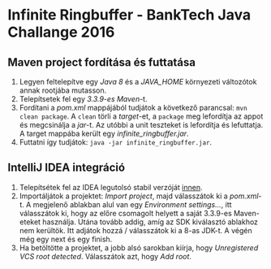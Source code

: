 # Infinite Ringbuffer - BankTech Java Challange 2016

## Maven project fordítása és futtatása

1. Legyen feltelepítve egy *Java 8* és a *JAVA_HOME* környezeti változótok annak rootjába mutasson.
2. Telepítsetek fel egy *3.3.9-es Maven*-t.
3. Fordítani a *pom.xml* mappájából tudjátok a következő parancsal: `mvn clean package`. A `clean` törli a *target*-et, a `package` meg lefordítja az appot és megcsinálja a *jar*-t. Az utóbbi a unit teszteket is lefordítja és lefuttatja. A target mappába került egy *infinite_ringbuffer.jar*.
4. Futtatni így tudjátok: `java -jar infinite_ringbuffer.jar`.

## IntelliJ IDEA integráció

1. Telepítsétek fel az IDEA legutolsó stabil verzóját [innen](https://www.jetbrains.com/idea/download/).
2. Importáljátok a projektet: *Import project*, majd válasszátok ki a *pom.xml*-t. A megjelenő ablakban alul van egy *Environment settings...*, itt válasszátok ki, hogy az előre csomagolt helyett a saját 3.3.9-es Maven-eteket használja. Utána tovább addig, amíg az SDK kiválasztó ablakhoz nem kerültök. Itt adjátok hozzá / válasszátok ki a 8-as JDK-t. A végén még egy next és egy finish.
3. Ha betöltötte a projektet, a jobb alsó sarokban kiírja, hogy *Unregistered VCS root detected*. Válasszátok azt, hogy *Add root*.
